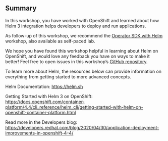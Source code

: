 ## Summary
In this workshop, you have worked with OpenShift and learned about how Helm 3 integration helps developers to deploy and run applications.

As follow-up of this workshop, we recommend the [Operator SDK with Helm](https://learn.openshift.com/operatorframework/helm-operator/) workshop, also available as self-paced lab.

We hope you have found this workshop helpful in learning about Helm on OpenShift, and would love any feedback you have on ways to make it better! Feel free to open issues in this workshop’s [GitHub repository](https://github.com/openshift-labs/learn-katacoda).

To learn more about Helm, the resources below can provide information on everything from getting started to more advanced concepts.

Helm Documentation: https://helm.sh

Getting Started with Helm 3 on OpenShift: https://docs.openshift.com/container-platform/4.4/cli_reference/helm_cli/getting-started-with-helm-on-openshift-container-platform.html


Read more in the Developers blog:
https://developers.redhat.com/blog/2020/04/30/application-deployment-improvements-in-openshift-4-4/
